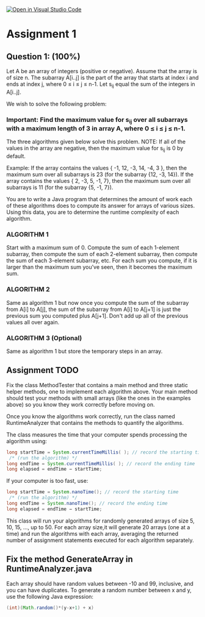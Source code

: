 [![Open in Visual Studio Code](https://classroom.github.com/assets/open-in-vscode-718a45dd9cf7e7f842a935f5ebbe5719a5e09af4491e668f4dbf3b35d5cca122.svg)](https://classroom.github.com/online_ide?assignment_repo_id=13502325&assignment_repo_type=AssignmentRepo)
# Assignment 1

## Question 1: (100%)

Let A be an array of integers (positive or negative). Assume that the array is of size n. The subarray A[i..j] is the part of the array that starts at index i and ends at index j, where 0 ≤ i ≤ j ≤ n-1. Let s<sub>ij</sub> equal the sum of the integers in A[i..j].

We wish to solve the following problem:

### Important: Find the maximum value for s<sub>ij</sub> over all subarrays <b>with a maximum length of 3 </b> in array A, where 0 ≤ i ≤ j ≤ n-1.

The three algorithms given below solve this problem. 
NOTE: If all of the values in the array are negative, then the maximum value for s<sub>ij</sub> is 0 by default.

Example: If the array contains the values { -1, 12, -3, 14, -4, 3 }, then the maximum sum over all subarrays is 23 (for the subarray {12, -3, 14}). If the array contains the values { 2, -3, 5, -1, 7}, then the maximum sum over all subarrays is 11 (for the subarray {5, -1, 7}).

You are to write a Java program that determines the amount of work each of these algorithms does to compute its answer for arrays of various sizes. Using this data, you are to determine the runtime complexity of each algorithm.


### ALGORITHM 1
Start with a maximum sum of 0. Compute the sum of each 1-element subarray, then compute the sum of each 2-element subarray, then compute the sum of each 3-element subarray, etc. For each sum you compute, if it is larger than the maximum sum you've seen, then it becomes the maximum sum.

### ALGORITHM 2 
Same as algorithm 1 but now once you compute the sum of the subarray from A[i] to A[j], the sum of the subarray from A[i] to A[j+1] is just the previous sum you computed plus A[j+1]. Don't add up all of the previous values all over again.

### ALGORITHM 3 (Optional)
Same as algorithm 1 but store the temporary steps in an array. 


## Assignment TODO

Fix the class MethodTester that contains a main method and three static helper methods, one to implement each algorithm above. Your main method should test your methods with small arrays (like the ones in the examples above) so you know they work correctly before moving on.

Once you know the algorithms work correctly, run the class named RuntimeAnalyzer that contains the methods to quantify the algorithms. 

The class measures the time that your computer spends processing the algorithm using:
```java
long startTime = System.currentTimeMillis( ); // record the starting time
 /* (run the algorithm) */
long endTime = System.currentTimeMillis( ); // record the ending time
long elapsed = endTime − startTime;
```
If your computer is too fast, use:
```java
long startTime = System.nanoTime(); // record the starting time
 /* (run the algorithm) */
long endTime = System.nanoTime(); // record the ending time
long elapsed = endTime − startTime;
```
This class will run your algorithms for randomly generated arrays of size 5, 10, 15, ..., up to 50. For each array size,it will generate 20 arrays (one at a time) and run the algorithms with each array, averaging the returned number of assignment statements executed for each algorithm separately.

## Fix the method GenerateArray in RuntimeAnalyzer.java

Each array should have random values between -10 and 99, inclusive, and you can have duplicates. 
To generate a random number between x and y, use the following Java expression: 
```java
(int)(Math.random()*(y-x+1) + x) 
```

